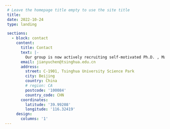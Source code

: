 ```yaml
---
 # Leave the homepage title empty to use the site title
 title:
 date: 2022-10-24
 type: landing

 sections:
   - block: contact
     content:
       title: Contact
       text: |-
         Our group is now actively recruiting self-motivated Ph.D. , Masters, undergraduate, and visitors.  If you are interested in joining us, please send me an email with you resume. 
       email: jianyuchen@tsinghua.edu.cn
       address:
         street: C-1901, Tsinghua University Science Park
         city: Beijing
         country: China
         # region: CA
         postcode: '100084'
         country_code: CHN
       coordinates:
         latitude: '39.99208'
         longitude: '116.32419'
     design:
       columns: '1'
---
```

